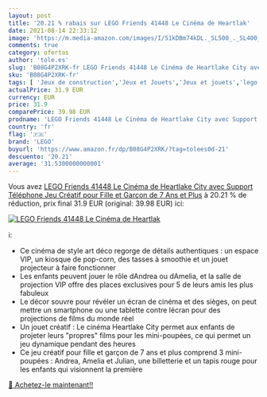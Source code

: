 ```yaml
---
layout: post
title: '20.21 % rabais sur LEGO Friends 41448 Le Cinéma de Heartlak'
date: 2021-08-14 22:33:12
image: 'https://m.media-amazon.com/images/I/51kDBm74kDL._SL500_._SL400_.jpg'
comments: true
category: ofertas
author: 'tole.es'
slug: 'B08G4P2XRK-fr LEGO Friends 41448 Le Cinéma de Heartlake City avec...'
sku: 'B08G4P2XRK-fr'
tags: [ 'Jeux de construction','Jeux et Jouets','Jeux et jouets','lego', ]
actualPrice: 31.9 EUR
currency: EUR
price: 31.9
comparePrice: 39.98 EUR
prodname: 'LEGO Friends 41448 Le Cinéma de Heartlake City avec Support Téléphone  Jeu Créatif pour Fille et Garçon de 7 Ans et Plus'
country: 'fr'
flag: '🇫🇷'
brand: 'LEGO'
buyurl: 'https://www.amazon.fr/dp/B08G4P2XRK/?tag=tolees0d-21'
descuento: '20.21'
average: '31.5300000000001'
---
```


Vous avez [LEGO Friends 41448 Le Cinéma de Heartlake City avec Support Téléphone  Jeu Créatif pour Fille et Garçon de 7 Ans et Plus](https://www.amazon.fr/dp/B08G4P2XRK/?tag=tolees0d-21)  à  20.21 % de réduction, prix final  31.9 EUR (original: 39.98 EUR) ici:

[![LEGO Friends 41448 Le Cinéma de Heartlak](https://m.media-amazon.com/images/I/51kDBm74kDL._SL500_._SL400_.jpg)](https://www.amazon.fr/dp/B08G4P2XRK/?tag=tolees0d-21)

ℹ️:

- Ce cinéma de style art déco regorge de détails authentiques : un espace VIP, un kiosque de pop-corn, des tasses à smoothie et un jouet projecteur à faire fonctionner
- Les enfants peuvent jouer le rôle dAndrea ou dAmelia, et la salle de projection VIP offre des places exclusives pour 5 de leurs amis les plus fabuleux
- Le décor souvre pour révéler un écran de cinéma et des sièges, on peut mettre un smartphone ou une tablette contre lécran pour des projections de films du monde réel
- Un jouet créatif : Le cinéma Heartlake City permet aux enfants de projeter leurs "propres" films pour les mini-poupées, ce qui permet un jeu dynamique pendant des heures
- Ce jeu créatif pour fille et garçon de 7 ans et plus comprend 3 mini-poupées : Andrea, Amelia et Julian, une billetterie et un tapis rouge pour les enfants qui visionnent la première

[🛒 Achetez-le maintenant!!](https://www.amazon.fr/dp/B08G4P2XRK/?tag=tolees0d-21)
